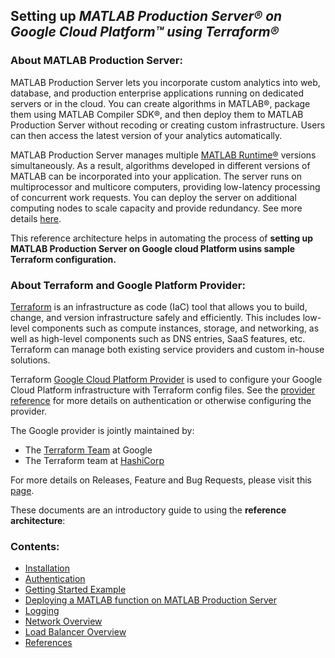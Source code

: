 ## Setting up *MATLAB Production Server&reg; on Google Cloud Platform&trade; using Terraform&reg;*

### About MATLAB Production Server:

MATLAB Production Server lets you incorporate custom analytics into web, database, and production enterprise applications running on dedicated servers or in the cloud. You can create algorithms in MATLAB®, package them using MATLAB Compiler SDK&reg;, and then deploy them to MATLAB Production Server without recoding or creating custom infrastructure. Users can then access the latest version of your analytics automatically.

MATLAB Production Server manages multiple [MATLAB Runtime&reg;](https://www.mathworks.com/products/compiler/matlab-runtime.html) versions simultaneously. As a result, algorithms developed in different versions of MATLAB can be incorporated into your application. The server runs on multiprocessor and multicore computers, providing low-latency processing of concurrent work requests. You can deploy the server on additional computing nodes to scale capacity and provide redundancy. See more details [here](https://www.mathworks.com/products/matlab-production-server.html).

This reference architecture helps in automating the process of **setting up MATLAB Production Server on Google cloud Platform usins sample Terraform configuration.**

### About Terraform and Google Platform Provider:

[Terraform](https://www.terraform.io/intro/index.html) is an infrastructure as code (IaC) tool that allows you to build, change, and version infrastructure safely and efficiently. This includes low-level components such as compute instances, storage, and networking, as well as high-level components such as DNS entries, SaaS features, etc. Terraform can manage both existing service providers and custom in-house solutions.

Terraform [Google Cloud Platform Provider](https://registry.terraform.io/providers/hashicorp/google/latest/docs) is used to configure your Google Cloud Platform infrastructure with Terraform config files. See the [provider reference](https://registry.terraform.io/providers/hashicorp/google/latest/docs/guides/provider_reference) for more details on authentication or otherwise configuring the provider. 

The Google provider is jointly maintained by:

* The [Terraform Team](https://cloud.google.com/docs/terraform) at Google
* The Terraform team at [HashiCorp](https://www.hashicorp.com/?_ga=2.206188627.1519458328.1628777034-999678800.1614365084)

For more details on Releases, Feature and Bug Requests, please visit this [page](https://registry.terraform.io/providers/hashicorp/google/latest/docs).

These documents are an introductory guide to using the **reference architecture**:

### Contents:

* [Installation](Installation.md)
* [Authentication](Authentication.md)
* [Getting Started Example](Example.md)
* [Deploying a MATLAB function on MATLAB Production Server](DeployFunction.md)
* [Logging](Logging.md)
* [Network Overview](Network.md)
* [Load Balancer Overview](LoadBalancer.md)
* [References](References.md)

[//]: #  (Copyright 2021 The MathWorks, Inc.)